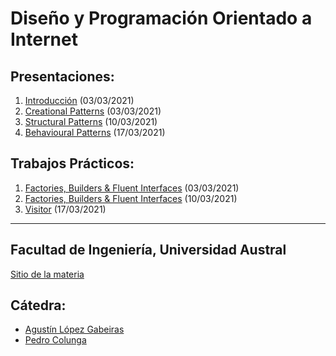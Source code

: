 # Diseño y Programación Orientado a Internet


## Presentaciones:

1. [Introducción](intro) (03/03/2021)
2. [Creational Patterns](creational) (03/03/2021)
3. [Structural Patterns](structural) (10/03/2021)
4. [Behavioural Patterns](behaviour) (17/03/2021) 

[comment]: <> (5. [Property Testing]&#40;testing&#41; &#40;31/03/2021&#41;)

[comment]: <> (6. [Dependency Injection and Reactive Programming]&#40;reactive&#41; &#40;07/04/2021&#41; )

## Trabajos Prácticos:

1. [Factories, Builders & Fluent Interfaces](practice/creational) (03/03/2021)
2. [Factories, Builders & Fluent Interfaces](practice/normalization) (10/03/2021)
3. [Visitor](practice/visitor) (17/03/2021)

[comment]: <> (4. [Repl Console]&#40;practice/repl-1&#41; &#40;17/04/2019&#41;)

[comment]: <> (5. [Repl Console II]&#40;practice/repl-2&#41; &#40;24/04/2019&#41;)

[comment]: <> (6. [Property Testing]&#40;practice/testing&#41; &#40;22/05/2019&#41;)

[comment]: <> (7. [News Stream]&#40;practice/news&#41; &#40;29/05/2019&#41;)

---

## Facultad de Ingeniería, Universidad Austral

[Sitio de la materia](http://facultaddeingenieria.github.io/daoo)

## Cátedra:

* [Agustín López Gabeiras](//github.com/agustinlg)
* [Pedro Colunga](//github.com/pcolunga)
